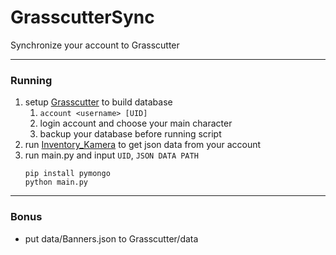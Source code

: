 # GrasscutterSync
Synchronize your account to Grasscutter

---
### Running
1. setup [Grasscutter](https://github.com/Grasscutters/Grasscutter) to build database
   1. `account <username> [UID]`
   2. login account and choose your main character
   3. backup your database before running script
2. run [Inventory_Kamera](https://github.com/Andrewthe13th/Inventory_Kamera) to get json data from your account
4. run main.py and input `UID`, `JSON DATA PATH` 
    ```
    pip install pymongo
    python main.py
    ```

---
### Bonus
 - put data/Banners.json to Grasscutter/data